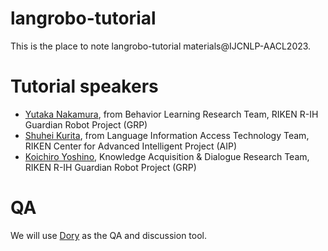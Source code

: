 # langrobo-tutorial
This is the place to note langrobo-tutorial materials@IJCNLP-AACL2023.

# Tutorial speakers
- [Yutaka Nakamura](https://www.riken.jp/en/research/labs/r-ih/guard_robo_proj/behav_learn/index.html), from Behavior Learning Research Team, RIKEN R-IH Guardian Robot Project (GRP) 
- [Shuhei Kurita](https://shuheikurita.github.io/), from Language Information Access Technology Team, RIKEN Center for Advanced Intelligent Project (AIP)
- [Koichiro Yoshino](https://pomdp.net/), Knowledge Acquisition & Dialogue Research Team, RIKEN R-IH Guardian Robot Project (GRP) 

# QA
We will use [Dory](https://dory.app/events/ORCeryF2DQT5E45K8oS9/ijcnlp-aacl-tutorial-langrobo/) as the QA and discussion tool.



